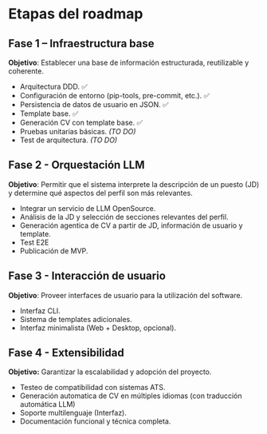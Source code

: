 # Etapas del roadmap

## Fase 1 – Infraestructura base
**Objetivo**: Establecer una base de información estructurada, reutilizable y coherente.

- Arquitectura DDD. ✅
- Configuración de entorno (pip-tools, pre-commit, etc.). ✅
- Persistencia de datos de usuario en JSON. ✅
- Template base. ✅
- Generación CV con template base. ✅
- Pruebas unitarias básicas. *(TO DO)*
- Test de arquitectura. *(TO DO)*

## Fase 2 - Orquestación LLM

**Objetivo**: Permitir que el sistema interprete la descripción de un puesto (JD) y determine qué aspectos del perfil son más relevantes.

- Integrar un servicio de LLM OpenSource.
- Análisis de la JD y selección de secciones relevantes del perfil.
- Generación agentica de CV a partir de JD, información de usuario y template.
- Test E2E
- Publicación de MVP.

## Fase 3 - Interacción de usuario

**Objetivo**: Proveer interfaces de usuario para la utilización del software.

- Interfaz CLI.
- Sistema de templates adicionales.
- Interfaz minimalista (Web + Desktop, opcional).

## Fase 4 - Extensibilidad
**Objetivo:** Garantizar la escalabilidad y adopción del proyecto.

- Testeo de compatibilidad con sistemas ATS.
- Generación automatica de CV en múltiples idiomas (con traducción automática LLM)
- Soporte multilenguaje (Interfaz).
- Documentación funcional y técnica completa.
